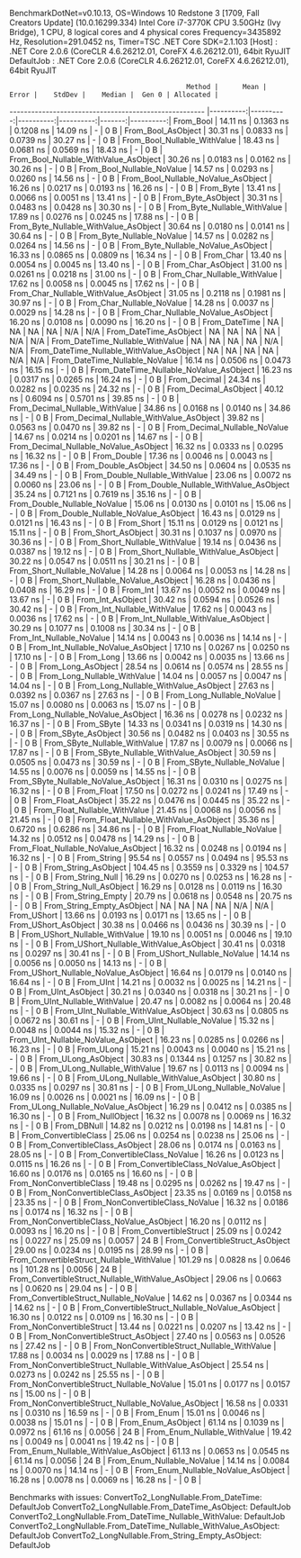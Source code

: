 
BenchmarkDotNet=v0.10.13, OS=Windows 10 Redstone 3 [1709, Fall Creators Update] (10.0.16299.334)
Intel Core i7-3770K CPU 3.50GHz (Ivy Bridge), 1 CPU, 8 logical cores and 4 physical cores
Frequency=3435892 Hz, Resolution=291.0452 ns, Timer=TSC
.NET Core SDK=2.1.103
  [Host]     : .NET Core 2.0.6 (CoreCLR 4.6.26212.01, CoreFX 4.6.26212.01), 64bit RyuJIT
  DefaultJob : .NET Core 2.0.6 (CoreCLR 4.6.26212.01, CoreFX 4.6.26212.01), 64bit RyuJIT


                                                Method |      Mean |     Error |    StdDev |    Median |  Gen 0 | Allocated |
------------------------------------------------------ |----------:|----------:|----------:|----------:|-------:|----------:|
                                             From_Bool |  14.11 ns | 0.1363 ns | 0.1208 ns |  14.09 ns |      - |       0 B |
                                    From_Bool_AsObject |  30.31 ns | 0.0833 ns | 0.0739 ns |  30.27 ns |      - |       0 B |
                          From_Bool_Nullable_WithValue |  18.43 ns | 0.0681 ns | 0.0569 ns |  18.43 ns |      - |       0 B |
                 From_Bool_Nullable_WithValue_AsObject |  30.26 ns | 0.0183 ns | 0.0162 ns |  30.26 ns |      - |       0 B |
                            From_Bool_Nullable_NoValue |  14.57 ns | 0.0293 ns | 0.0260 ns |  14.56 ns |      - |       0 B |
                   From_Bool_Nullable_NoValue_AsObject |  16.26 ns | 0.0217 ns | 0.0193 ns |  16.26 ns |      - |       0 B |
                                             From_Byte |  13.41 ns | 0.0066 ns | 0.0051 ns |  13.41 ns |      - |       0 B |
                                    From_Byte_AsObject |  30.31 ns | 0.0483 ns | 0.0428 ns |  30.30 ns |      - |       0 B |
                          From_Byte_Nullable_WithValue |  17.89 ns | 0.0276 ns | 0.0245 ns |  17.88 ns |      - |       0 B |
                 From_Byte_Nullable_WithValue_AsObject |  30.64 ns | 0.0180 ns | 0.0141 ns |  30.64 ns |      - |       0 B |
                            From_Byte_Nullable_NoValue |  14.57 ns | 0.0282 ns | 0.0264 ns |  14.56 ns |      - |       0 B |
                   From_Byte_Nullable_NoValue_AsObject |  16.33 ns | 0.0865 ns | 0.0809 ns |  16.34 ns |      - |       0 B |
                                             From_Char |  13.40 ns | 0.0054 ns | 0.0045 ns |  13.40 ns |      - |       0 B |
                                    From_Char_AsObject |  31.00 ns | 0.0261 ns | 0.0218 ns |  31.00 ns |      - |       0 B |
                          From_Char_Nullable_WithValue |  17.62 ns | 0.0058 ns | 0.0045 ns |  17.62 ns |      - |       0 B |
                 From_Char_Nullable_WithValue_AsObject |  31.05 ns | 0.2118 ns | 0.1981 ns |  30.97 ns |      - |       0 B |
                            From_Char_Nullable_NoValue |  14.28 ns | 0.0037 ns | 0.0029 ns |  14.28 ns |      - |       0 B |
                   From_Char_Nullable_NoValue_AsObject |  16.20 ns | 0.0108 ns | 0.0090 ns |  16.20 ns |      - |       0 B |
                                         From_DateTime |        NA |        NA |        NA |        NA |    N/A |       N/A |
                                From_DateTime_AsObject |        NA |        NA |        NA |        NA |    N/A |       N/A |
                      From_DateTime_Nullable_WithValue |        NA |        NA |        NA |        NA |    N/A |       N/A |
             From_DateTime_Nullable_WithValue_AsObject |        NA |        NA |        NA |        NA |    N/A |       N/A |
                        From_DateTime_Nullable_NoValue |  16.14 ns | 0.0506 ns | 0.0473 ns |  16.15 ns |      - |       0 B |
               From_DateTime_Nullable_NoValue_AsObject |  16.23 ns | 0.0317 ns | 0.0265 ns |  16.24 ns |      - |       0 B |
                                          From_Decimal |  24.34 ns | 0.0282 ns | 0.0235 ns |  24.32 ns |      - |       0 B |
                                 From_Decimal_AsObject |  40.12 ns | 0.6094 ns | 0.5701 ns |  39.85 ns |      - |       0 B |
                       From_Decimal_Nullable_WithValue |  34.86 ns | 0.0168 ns | 0.0140 ns |  34.86 ns |      - |       0 B |
              From_Decimal_Nullable_WithValue_AsObject |  39.82 ns | 0.0563 ns | 0.0470 ns |  39.82 ns |      - |       0 B |
                         From_Decimal_Nullable_NoValue |  14.67 ns | 0.0214 ns | 0.0201 ns |  14.67 ns |      - |       0 B |
                From_Decimal_Nullable_NoValue_AsObject |  16.32 ns | 0.0333 ns | 0.0295 ns |  16.32 ns |      - |       0 B |
                                           From_Double |  17.36 ns | 0.0046 ns | 0.0043 ns |  17.36 ns |      - |       0 B |
                                  From_Double_AsObject |  34.50 ns | 0.0604 ns | 0.0535 ns |  34.49 ns |      - |       0 B |
                        From_Double_Nullable_WithValue |  23.06 ns | 0.0072 ns | 0.0060 ns |  23.06 ns |      - |       0 B |
               From_Double_Nullable_WithValue_AsObject |  35.24 ns | 0.7121 ns | 0.7619 ns |  35.16 ns |      - |       0 B |
                          From_Double_Nullable_NoValue |  15.06 ns | 0.0130 ns | 0.0101 ns |  15.06 ns |      - |       0 B |
                 From_Double_Nullable_NoValue_AsObject |  16.43 ns | 0.0129 ns | 0.0121 ns |  16.43 ns |      - |       0 B |
                                            From_Short |  15.11 ns | 0.0129 ns | 0.0121 ns |  15.11 ns |      - |       0 B |
                                   From_Short_AsObject |  30.31 ns | 0.1037 ns | 0.0970 ns |  30.36 ns |      - |       0 B |
                         From_Short_Nullable_WithValue |  19.14 ns | 0.0436 ns | 0.0387 ns |  19.12 ns |      - |       0 B |
                From_Short_Nullable_WithValue_AsObject |  30.22 ns | 0.0547 ns | 0.0511 ns |  30.21 ns |      - |       0 B |
                           From_Short_Nullable_NoValue |  14.28 ns | 0.0064 ns | 0.0053 ns |  14.28 ns |      - |       0 B |
                  From_Short_Nullable_NoValue_AsObject |  16.28 ns | 0.0436 ns | 0.0408 ns |  16.29 ns |      - |       0 B |
                                              From_Int |  13.67 ns | 0.0052 ns | 0.0049 ns |  13.67 ns |      - |       0 B |
                                     From_Int_AsObject |  30.42 ns | 0.0594 ns | 0.0526 ns |  30.42 ns |      - |       0 B |
                           From_Int_Nullable_WithValue |  17.62 ns | 0.0043 ns | 0.0036 ns |  17.62 ns |      - |       0 B |
                  From_Int_Nullable_WithValue_AsObject |  30.29 ns | 0.1077 ns | 0.1008 ns |  30.34 ns |      - |       0 B |
                             From_Int_Nullable_NoValue |  14.14 ns | 0.0043 ns | 0.0036 ns |  14.14 ns |      - |       0 B |
                    From_Int_Nullable_NoValue_AsObject |  17.10 ns | 0.0267 ns | 0.0250 ns |  17.10 ns |      - |       0 B |
                                             From_Long |  13.66 ns | 0.0042 ns | 0.0035 ns |  13.66 ns |      - |       0 B |
                                    From_Long_AsObject |  28.54 ns | 0.0614 ns | 0.0574 ns |  28.55 ns |      - |       0 B |
                          From_Long_Nullable_WithValue |  14.04 ns | 0.0057 ns | 0.0047 ns |  14.04 ns |      - |       0 B |
                 From_Long_Nullable_WithValue_AsObject |  27.63 ns | 0.0392 ns | 0.0367 ns |  27.63 ns |      - |       0 B |
                            From_Long_Nullable_NoValue |  15.07 ns | 0.0080 ns | 0.0063 ns |  15.07 ns |      - |       0 B |
                   From_Long_Nullable_NoValue_AsObject |  16.36 ns | 0.0278 ns | 0.0232 ns |  16.37 ns |      - |       0 B |
                                            From_SByte |  14.33 ns | 0.0341 ns | 0.0319 ns |  14.30 ns |      - |       0 B |
                                   From_SByte_AsObject |  30.56 ns | 0.0482 ns | 0.0403 ns |  30.55 ns |      - |       0 B |
                         From_SByte_Nullable_WithValue |  17.87 ns | 0.0079 ns | 0.0066 ns |  17.87 ns |      - |       0 B |
                From_SByte_Nullable_WithValue_AsObject |  30.59 ns | 0.0505 ns | 0.0473 ns |  30.59 ns |      - |       0 B |
                           From_SByte_Nullable_NoValue |  14.55 ns | 0.0076 ns | 0.0059 ns |  14.55 ns |      - |       0 B |
                  From_SByte_Nullable_NoValue_AsObject |  16.31 ns | 0.0310 ns | 0.0275 ns |  16.32 ns |      - |       0 B |
                                            From_Float |  17.50 ns | 0.0272 ns | 0.0241 ns |  17.49 ns |      - |       0 B |
                                   From_Float_AsObject |  35.22 ns | 0.0476 ns | 0.0445 ns |  35.22 ns |      - |       0 B |
                         From_Float_Nullable_WithValue |  21.45 ns | 0.0068 ns | 0.0056 ns |  21.45 ns |      - |       0 B |
                From_Float_Nullable_WithValue_AsObject |  35.36 ns | 0.6720 ns | 0.6286 ns |  34.86 ns |      - |       0 B |
                           From_Float_Nullable_NoValue |  14.32 ns | 0.0512 ns | 0.0478 ns |  14.29 ns |      - |       0 B |
                  From_Float_Nullable_NoValue_AsObject |  16.32 ns | 0.0248 ns | 0.0194 ns |  16.32 ns |      - |       0 B |
                                           From_String |  95.54 ns | 0.0557 ns | 0.0494 ns |  95.53 ns |      - |       0 B |
                                  From_String_AsObject | 104.45 ns | 0.3559 ns | 0.3329 ns | 104.57 ns |      - |       0 B |
                                      From_String_Null |  16.29 ns | 0.0270 ns | 0.0253 ns |  16.28 ns |      - |       0 B |
                             From_String_Null_AsObject |  16.29 ns | 0.0128 ns | 0.0119 ns |  16.30 ns |      - |       0 B |
                                     From_String_Empty |  20.79 ns | 0.0618 ns | 0.0548 ns |  20.75 ns |      - |       0 B |
                            From_String_Empty_AsObject |        NA |        NA |        NA |        NA |    N/A |       N/A |
                                           From_UShort |  13.66 ns | 0.0193 ns | 0.0171 ns |  13.65 ns |      - |       0 B |
                                  From_UShort_AsObject |  30.38 ns | 0.0466 ns | 0.0436 ns |  30.39 ns |      - |       0 B |
                        From_UShort_Nullable_WithValue |  19.10 ns | 0.0051 ns | 0.0046 ns |  19.10 ns |      - |       0 B |
               From_UShort_Nullable_WithValue_AsObject |  30.41 ns | 0.0318 ns | 0.0297 ns |  30.41 ns |      - |       0 B |
                          From_UShort_Nullable_NoValue |  14.14 ns | 0.0056 ns | 0.0050 ns |  14.13 ns |      - |       0 B |
                 From_UShort_Nullable_NoValue_AsObject |  16.64 ns | 0.0179 ns | 0.0140 ns |  16.64 ns |      - |       0 B |
                                             From_UInt |  14.21 ns | 0.0032 ns | 0.0025 ns |  14.21 ns |      - |       0 B |
                                    From_UInt_AsObject |  30.21 ns | 0.0340 ns | 0.0318 ns |  30.21 ns |      - |       0 B |
                          From_UInt_Nullable_WithValue |  20.47 ns | 0.0082 ns | 0.0064 ns |  20.48 ns |      - |       0 B |
                 From_UInt_Nullable_WithValue_AsObject |  30.63 ns | 0.0805 ns | 0.0672 ns |  30.61 ns |      - |       0 B |
                            From_UInt_Nullable_NoValue |  15.32 ns | 0.0048 ns | 0.0044 ns |  15.32 ns |      - |       0 B |
                   From_UInt_Nullable_NoValue_AsObject |  16.23 ns | 0.0285 ns | 0.0266 ns |  16.23 ns |      - |       0 B |
                                            From_ULong |  15.21 ns | 0.0043 ns | 0.0040 ns |  15.21 ns |      - |       0 B |
                                   From_ULong_AsObject |  30.83 ns | 0.1344 ns | 0.1257 ns |  30.82 ns |      - |       0 B |
                         From_ULong_Nullable_WithValue |  19.67 ns | 0.0113 ns | 0.0094 ns |  19.66 ns |      - |       0 B |
                From_ULong_Nullable_WithValue_AsObject |  30.80 ns | 0.0335 ns | 0.0297 ns |  30.81 ns |      - |       0 B |
                           From_ULong_Nullable_NoValue |  16.09 ns | 0.0026 ns | 0.0021 ns |  16.09 ns |      - |       0 B |
                  From_ULong_Nullable_NoValue_AsObject |  16.29 ns | 0.0412 ns | 0.0385 ns |  16.30 ns |      - |       0 B |
                                       From_NullObject |  16.32 ns | 0.0078 ns | 0.0069 ns |  16.32 ns |      - |       0 B |
                                           From_DBNull |  14.82 ns | 0.0212 ns | 0.0198 ns |  14.81 ns |      - |       0 B |
                                 From_ConvertibleClass |  25.06 ns | 0.0254 ns | 0.0238 ns |  25.06 ns |      - |       0 B |
                        From_ConvertibleClass_AsObject |  28.06 ns | 0.0174 ns | 0.0163 ns |  28.05 ns |      - |       0 B |
                         From_ConvertibleClass_NoValue |  16.26 ns | 0.0123 ns | 0.0115 ns |  16.26 ns |      - |       0 B |
                From_ConvertibleClass_NoValue_AsObject |  16.60 ns | 0.0176 ns | 0.0165 ns |  16.60 ns |      - |       0 B |
                              From_NonConvertibleClass |  19.48 ns | 0.0295 ns | 0.0262 ns |  19.47 ns |      - |       0 B |
                     From_NonConvertibleClass_AsObject |  23.35 ns | 0.0169 ns | 0.0158 ns |  23.35 ns |      - |       0 B |
                      From_NonConvertibleClass_NoValue |  16.32 ns | 0.0186 ns | 0.0174 ns |  16.32 ns |      - |       0 B |
             From_NonConvertibleClass_NoValue_AsObject |  16.20 ns | 0.0112 ns | 0.0093 ns |  16.20 ns |      - |       0 B |
                                From_ConvertibleStruct |  25.09 ns | 0.0242 ns | 0.0227 ns |  25.09 ns | 0.0057 |      24 B |
                       From_ConvertibleStruct_AsObject |  29.00 ns | 0.0234 ns | 0.0195 ns |  28.99 ns |      - |       0 B |
             From_ConvertibleStruct_Nullable_WithValue | 101.29 ns | 0.0828 ns | 0.0646 ns | 101.28 ns | 0.0056 |      24 B |
    From_ConvertibleStruct_Nullable_WithValue_AsObject |  29.06 ns | 0.0663 ns | 0.0620 ns |  29.04 ns |      - |       0 B |
               From_ConvertibleStruct_Nullable_NoValue |  14.62 ns | 0.0367 ns | 0.0344 ns |  14.62 ns |      - |       0 B |
      From_ConvertibleStruct_Nullable_NoValue_AsObject |  16.30 ns | 0.0122 ns | 0.0109 ns |  16.30 ns |      - |       0 B |
                             From_NonConvertibleStruct |  13.44 ns | 0.0221 ns | 0.0207 ns |  13.42 ns |      - |       0 B |
                    From_NonConvertibleStruct_AsObject |  27.40 ns | 0.0563 ns | 0.0526 ns |  27.42 ns |      - |       0 B |
          From_NonConvertibleStruct_Nullable_WithValue |  17.88 ns | 0.0034 ns | 0.0029 ns |  17.88 ns |      - |       0 B |
 From_NonConvertibleStruct_Nullable_WithValue_AsObject |  25.54 ns | 0.0273 ns | 0.0242 ns |  25.55 ns |      - |       0 B |
            From_NonConvertibleStruct_Nullable_NoValue |  15.01 ns | 0.0177 ns | 0.0157 ns |  15.00 ns |      - |       0 B |
   From_NonConvertibleStruct_Nullable_NoValue_AsObject |  16.58 ns | 0.0331 ns | 0.0310 ns |  16.59 ns |      - |       0 B |
                                             From_Enum |  15.01 ns | 0.0046 ns | 0.0038 ns |  15.01 ns |      - |       0 B |
                                    From_Enum_AsObject |  61.14 ns | 0.1039 ns | 0.0972 ns |  61.16 ns | 0.0056 |      24 B |
                          From_Enum_Nullable_WithValue |  19.42 ns | 0.0049 ns | 0.0041 ns |  19.42 ns |      - |       0 B |
                 From_Enum_Nullable_WithValue_AsObject |  61.13 ns | 0.0653 ns | 0.0545 ns |  61.14 ns | 0.0056 |      24 B |
                            From_Enum_Nullable_NoValue |  14.14 ns | 0.0084 ns | 0.0070 ns |  14.14 ns |      - |       0 B |
                   From_Enum_Nullable_NoValue_AsObject |  16.28 ns | 0.0078 ns | 0.0069 ns |  16.28 ns |      - |       0 B |

Benchmarks with issues:
  ConvertTo2_LongNullable.From_DateTime: DefaultJob
  ConvertTo2_LongNullable.From_DateTime_AsObject: DefaultJob
  ConvertTo2_LongNullable.From_DateTime_Nullable_WithValue: DefaultJob
  ConvertTo2_LongNullable.From_DateTime_Nullable_WithValue_AsObject: DefaultJob
  ConvertTo2_LongNullable.From_String_Empty_AsObject: DefaultJob
